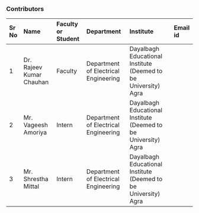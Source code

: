 ### Contributors

Sr No | Name | Faculty or Student | Department| Institute | Email id
:--|:--|:--|:--|:--|:--|
1 | Dr. Rajeev Kumar Chauhan | Faculty | Department of Electrical Engineering | Dayalbagh Educational Institute (Deemed to be University) Agra 
2 | Mr. Vageesh Amoriya | Intern | Department of Electrical Engineering | Dayalbagh Educational Institute (Deemed to be University) Agra 
3 | Mr. Shrestha Mittal | Intern | Department of Electrical Engineering | Dayalbagh Educational Institute (Deemed to be University) Agra 
